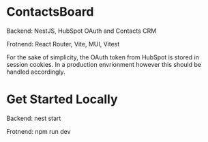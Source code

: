 # ContactsBoard 
Backend: NestJS, HubSpot OAuth and Contacts CRM

Frotnend: React Router, Vite, MUI, Vitest

For the sake of simplicity, the OAuth token from HubSpot is stored in session cookies. In a production envrionment however this should be handled accordingly.

# Get Started Locally
Backend: nest start

Frotnend: npm run dev

